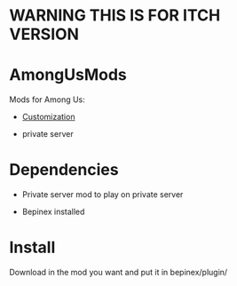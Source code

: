 # WARNING THIS IS FOR ITCH VERSION

# AmongUsMods
Mods for Among Us:

* [Customization](https://github.com/jloro/AmongUsMods/blob/main/Customization.md)

* private server

# Dependencies

* Private server mod to play on private server

* Bepinex installed

# Install

Download in the mod you want and put it in bepinex/plugin/
